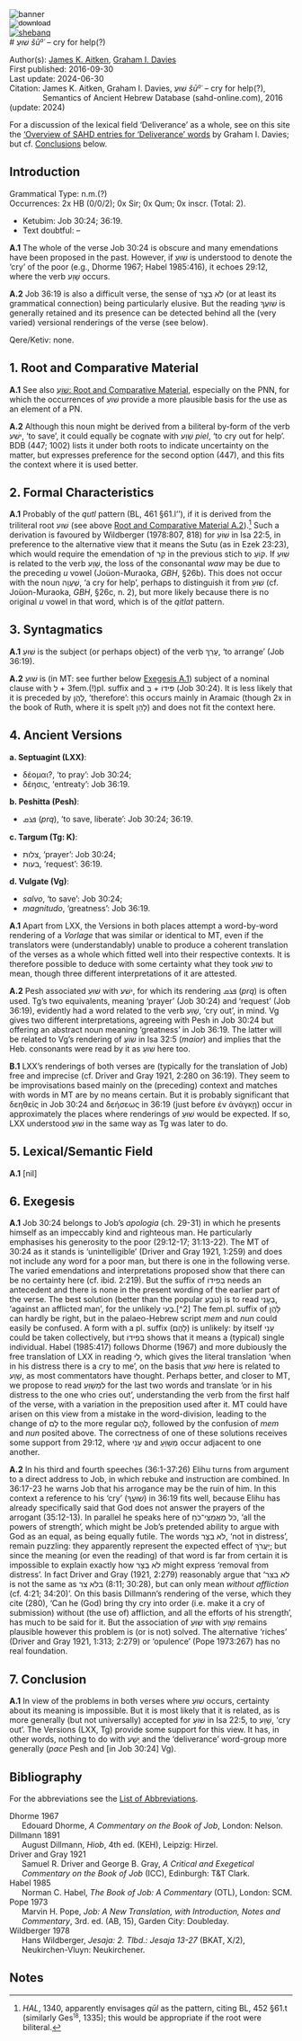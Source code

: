 <html><body><img id="banner" src="../../images/banners/banner.png" alt="banner" /></body></html>

<div><input id="download" title="Download/print the document" type="image" onclick="print_document()" src="../../images/icons/download3.png" alt="download" /></div><div><a id="shebanq" title="Word in SHEBANQ" href="https://shebanq.ancient-data.org/hebrew/word?id=1CWOin" target="_blank"><img src="../../images/icons/shebanq.png" alt="shebanq"></a></div># שׁוּעַ <i>šū<small><sup>a</sup></small>ʿ</i> – cry for help(?)

Author(s):
[James K. Aitken](../contributors/james_k._aitken.md),&nbsp;[Graham I. Davies](../contributors/graham_i._davies.md)<br>
First published: 2016-09-30<br>Last update: 2024-06-30 <br>Citation: James K. Aitken,&nbsp;Graham I. Davies, שׁוּעַ <i>šū<small><sup>a</sup></small>ʿ</i> – cry for help(?), <br>                    &nbsp;&nbsp;&nbsp;&nbsp;&nbsp;&nbsp;&nbsp;&nbsp;&nbsp;&nbsp;&nbsp;&nbsp;&nbsp;&nbsp;                    Semantics of Ancient Hebrew Database (sahd-online.com), 2016 (update: 2024)


For a discussion of the lexical field ‘Deliverance’ as a whole, see on this site the <a href="/sahd/miscellaneous/overview_deliverance/">‘Overview
of SAHD entries for ‘Deliverance’ words</a> by Graham I. Davies; but cf. <a href="#Con">Conclusions</a> below.


## Introduction

Grammatical Type: n.m.(?)  
Occurrences: 2x HB (0/0/2); 0x Sir; 0x Qum; 0x inscr. (Total: 2).

* Ketubim: Job 30:24; 36:19.
* Text doubtful: –


<b>A.1</b>  The whole of the verse Job 30:24 is obscure and many emendations have been proposed in the past. However, if  <span dir="rtl">שׁוּעַ</span> is understood to
denote the ‘cry’ of the poor (e.g., Dhorme 1967; Habel 1985:416), it echoes 29:12, where the verb  <span dir="rtl">שָׁוַע</span> occurs.


<b>A.2</b>  Job 36:19 is also a difficult verse, the sense of <span dir="rtl">לֹא בְצָר</span> (or at least its grammatical connection) being particularly elusive. But the reading  <span dir="rtl">שׁוּעֲךָ</span> is generally retained and its presence can be detected behind all the (very varied) versional renderings of the verse (see
below).

Qere/Ketiv: none.

## 1. Root and Comparative Material


<b>A.1</b>  See also 
<a href="/sahd/words/great_man/#1-root-and-comparative-material"><span dir="rtl">שׁוֹעַ</span>: Root and Comparative Material</a>, especially on the PNN, for which the occurrences of  <span dir="rtl">שׁוֹעַ</span> provide a more plausible basis for the use as an element of a PN.

<span id="RCMA2"> 
<b>A.2</b></span>
  Although this noun might be derived from a biliteral by-form of the verb  <span dir="rtl">ישׁע</span>, ‘to save’, it could equally be cognate with  <span dir="rtl">שָׁוַע</span> <i>piel</i>, ‘to cry out for help’. BDB (447; 1002) lists it under both roots to indicate uncertainty on the matter, but expresses preference for the second option (447), and this fits the context where it is used better.

## 2. Formal Characteristics

<b>A.1</b>  Probably of the <i>qutl</i> pattern (BL, 461 §61.l’’), if it is derived from the triliteral root  <span dir="rtl">שׁוע</span> (see above <a href="#RCMA2">Root and Comparative Material A.2</a>).[^1] 
Such a derivation is favoured by Wildberger (1978:807, 818) for <span dir="rtl">שׁוֹעַ</span> in Isa 22:5, in preference to the alternative view that it means the Sutu (as in Ezek 23:23), which would require the emendation of  <span dir="rtl">קִר</span> in the previous stich to  <span dir="rtl">קוֹעַ</span>. If  <span dir="rtl">שׁוּעַ</span> is related to the verb <span dir="rtl">שָׁוַע</span>, the loss of the consonantal <i>waw</i> may be due to the preceding <i>u</i> vowel (Joüon-Muraoka, <i>GBH</i>, §26b). This does not occur with the noun  <span dir="rtl">שַׁעֲוָה</span>, ‘a cry for help’,
perhaps to distinguish it from  <span dir="rtl">שׁוּעַ</span> (cf. Joüon-Muraoka, <i>GBH</i>, §26c, n. 2), but more likely because there is no original <i>u</i> vowel in that word, which is of the <i>qitlat</i> pattern.


## 3. Syntagmatics

<b>A.1</b>   <span dir="rtl">שׁוּעַ</span> is the subject (or perhaps object) of the verb  <span dir="rtl">עָרַךְ</span>, ‘to arrange’ (Job 36:19).

<b>A.2</b>   <span dir="rtl">שׁוּעַ</span> is (in MT: see further below <a href="#ExA1">Exegesis A.1</a>) subject of a nominal clause with  <span dir="rtl">לְ</span> + 3fem.(!)pl. suffix and  <span dir="rtl">בְּ</span> +  <span dir="rtl">פִּידוֹ</span> (Job 30:24). It is less likely that it is preceded by  <span dir="rtl">לָהֶן</span>, ‘therefore’: this occurs mainly in Aramaic (though 2x in the book of Ruth, where it is spelt <span dir="rtl">לָהֵן</span>) and does not fit the context here.

## 4. Ancient Versions

<b>a. Septuagint (LXX)</b>: 

* δέομαι?, ‘to pray’: Job 30:24; 
* δέησις, ‘entreaty’: Job 36:19.

<b>b. Peshitta (Pesh)</b>: 

* <span dir="rtl">ܦܪܩ</span> (<i>prq</i>), ‘to save, liberate’: Job 30:24; 36:19.

<b>c. Targum (Tg: K)</b>:  

* <span dir="rtl">צלות</span>, ‘prayer’: Job 30:24;  
* <span dir="rtl">בעות</span>, ‘request’: 36:19.

<b>d. Vulgate (Vg)</b>: 

* <i>salvo</i>, ‘to save’: Job 30:24; 
* <i>magnitudo</i>, ‘greatness’: Job 36:19.


<b>A.1</b>  Apart from LXX, the Versions in both places attempt a word-by-word rendering of a <i>Vorlage</i> that was similar or identical to MT, even if the translators were (understandably) unable to produce a coherent translation of the verses as a whole which fitted well into their respective contexts. It is therefore possible to deduce with some certainty what they took  <span dir="rtl">שׁוּעַ</span> to mean, though three different
interpretations of it are attested.

<b>A.2</b>  Pesh associated  <span dir="rtl">שׁוּעַ</span> with  <span dir="rtl">ישׁע</span>, for which its rendering <span dir="rtl">ܦܪܩ</span> (<i>prq</i>) is often used. Tg’s two equivalents, meaning ‘prayer’ (Job 30:24) and ‘request’ (Job 36:19), evidently had a word related to the verb <span dir="rtl">שָׁוַע</span>, ‘cry out’, in mind. Vg gives two different interpretations, agreeing with Pesh in Job 30:24 but offering an abstract noun meaning ‘greatness’
in Job 36:19. The latter will be related to Vg’s rendering of <span dir="rtl">שׁוֹעַ</span> in Isa 32:5 (<i>maior</i>) and implies that the Heb. consonants were read by it as <span dir="rtl">שׁוֹעַ</span> here too.

<b>B.1</b>  LXX’s renderings of both verses are (typically for the translation of Job) free and imprecise (cf. Driver and Gray 1921, 2:280 on 36:19). They seem to be improvisations based mainly on the (preceding) context and matches with words in MT are by no means certain. But it is probably significant that δεηθείς in Job 30:24 and δεήσεως in 36:19 (just before
ἐν ἀνάγκῃ) occur in approximately the places where renderings of  <span dir="rtl">שׁוּעַ</span> would be expected. If so, LXX understood  <span dir="rtl">שׁוּעַ</span> in the same way as Tg was later to do.

## 5. Lexical/Semantic Field

<b>A.1</b>  [nil]

## 6. Exegesis


<span id="ExA1"> 
<b>A.1</b></span> Job 30:24 belongs to Job’s <i>apologia</i> (ch. 29-31) in which he presents himself as an impeccably kind and righteous man. He particularly emphasises his generosity to the poor (29:12-17; 31:13-22). The MT of 30:24 as it stands is ‘unintelligible’ (Driver and Gray 1921, 1:259)
and does not include any word for a poor man, but there is one in the following verse. The varied emendations and interpretations proposed show that there can be no certainty here (cf. ibid. 2:219). But the suffix of  <span dir="rtl">בְּפִידוֹ</span> needs an antecedent and there is none in the present wording of the earlier part of the verse. The best solution (better than the popular  <span dir="rtl">טֹבֵעַ</span>) is to read <span dir="rtl">בְעָנִי</span>, ‘against an afflicted man’, for
the unlikely <span dir="rtl">בְעִי</span>.[^2] The fem.pl.
suffix of <span dir="rtl">לָהֶן</span> can hardly be right, but in the palaeo-Hebrew script <i>mem</i> and <i>nun</i> could easily be confused. A form with a pl. suffix
(<span dir="rtl">לָהֶם</span>) is unlikely: by itself <span dir="rtl">עָנִי</span> could be taken collectively, but  <span dir="rtl">בְּפִידוֹ</span> shows that it means a (typical) single individual. Habel (1985:417) follows Dhorme (1967) and more dubiously the free translation of LXX in reading <span dir="rtl">לִי</span>, which gives the literal translation ‘when in his distress there is a cry to me’, on the basis that <span dir="rtl">שׁוּעַ</span> here is related to <span dir="rtl">שָׁוַע</span>, as most commentators have thought. Perhaps better, and closer to MT, we propose to read  <span dir="rtl">לִמְשַׁוֵּעַ</span> for the last two words and translate ‘or in his distress to the one who cries out’, understanding the verb from the
first half of the verse, with a variation in the preposition used after it. MT could have arisen on this view from a mistake in the word-division, leading to the change of  <span dir="rtl">לָם</span> to the more regular  <span dir="rtl">לָהֶם</span>, followed by the confusion of <i>mem</i> and <i>nun</i> posited above. The correctness of one of these solutions receives some support from 29:12, where  <span dir="rtl">עָנִי</span> and <span dir="rtl">מְשַׁוֵּעַ</span> occur adjacent to one another.

<b>A.2</b>  In his third and fourth speeches (36:1-37:26) Elihu turns from argument to a direct address to Job, in which rebuke and instruction are
combined. In 36:17-23 he warns Job that his arrogance may be the ruin of him. In this context a reference to his ‘cry’ (<span dir="rtl">שׁוּעֲךָ</span>) in 36:19 fits
well, because Elihu has already specifically said that God does not answer the prayers of the arrogant (35:12-13). In parallel he speaks here of <span dir="rtl">כֹּל מַאֲמַצֵּי־כֹחַ</span>, ‘all the powers of strength’, which might be Job’s pretended ability to argue with God as an equal, as being equally futile. The words <span dir="rtl">לֹא בְצָר</span>, ‘not in distress’, remain puzzling: they apparently represent the expected effect of <span dir="rtl">יַעֲרֹךְ</span>; but since the
meaning (or even the reading) of that word is far from certain it is impossible to explain exactly how <span dir="rtl">לֹא בְצָר</span> might express ‘removal from
distress’. In fact Driver and Gray (1921, 2:279) reasonably argue that ‘<span dir="rtl">לא בצר</span> is not the same as <span dir="rtl">בלא צר</span> (8:11; 30:28), but can only mean <i>without affliction</i> (cf. 4:21; 34:20)’. On this basis Dillmann’s rendering of
the verse, which they cite (280), ‘Can he (God) bring thy cry into order (i.e. make it a cry of submission) without (the use of) affliction, and all the efforts of his strength’, has much to be said for it. But the
association of <span dir="rtl">שׁוּעַ</span> with <span dir="rtl">שָׁוַע</span> remains plausible however this problem is (or is not) solved. The alternative ‘riches’ (Driver and Gray 1921, 1:313; 2:279) or ‘opulence’ (Pope 1973:267) has no real foundation.


<span id="Con"></span>
## 7. Conclusion

<b>A.1</b>  In view of the problems in both verses where  <span dir="rtl">שׁוּעַ</span> occurs, certainty about its meaning is impossible. But it is most likely that it is
related, as is more generally (but not universally) accepted for <span dir="rtl">שׁוֹעַ</span> in Isa 22:5, to  <span dir="rtl">שָׁוַע</span>, ‘cry out’. The Versions (LXX, Tg) provide some support for this view. It has, in other words, nothing to do with <span dir="rtl">יָשַׁע</span> and the ‘deliverance’ word-group more generally (<i>pace</i> Pesh and [in Job 30:24] Vg).

## Bibliography

For the abbreviations see the 
<a href="/sahd/store/abbreviations/">List of Abbreviations</a>.

<div style="padding-left: 22px; text-indent: -22px;">
Dhorme 1967  <br>
Edouard Dhorme,  <i>A Commentary on the Book of Job</i>, London: Nelson.
</div>

<div style="padding-left: 22px; text-indent: -22px;">
Dillmann 1891 <br>
August Dillmann, <i>Hiob</i>, 4th ed. (KEH), Leipzig:
Hirzel.
</div>

<div style="padding-left: 22px; text-indent: -22px;">
Driver and Gray 1921<br>
Samuel R. Driver and George B. Gray, <i>A Critical and Exegetical Commentary on the Book of Job</i> (ICC), Edinburgh: T&T Clark.
</div>

<div style="padding-left: 22px; text-indent: -22px;">
Habel 1985  <br>
Norman C. Habel, <i>The Book of Job: A Commentary</i> (OTL), London: SCM.
</div>

<div style="padding-left: 22px; text-indent: -22px;">
Pope 1973   <br>
Marvin H. Pope, <i>Job:  A New Translation, with Introduction, Notes and Commentary</i>, 3rd. ed. (AB, 15), Garden City: Doubleday.
</div>

<div style="padding-left: 22px; text-indent: -22px;">
Wildberger 1978 <br>
Hans Wildberger,  <i>Jesaja: 2. Tlbd.: Jesaja 13-27</i> (BKAT, X/2), Neukirchen-Vluyn: Neukirchener.
</div>

## Notes

[^1]: <i>HAL</i>, 1340, apparently envisages <i>qūl</i> as the pattern, citing BL, 452 §61.t (similarly Ges<small><sup>18</sup></small>, 1335); this would be appropriate if the root were biliteral.
[^2]: So Habel 1985:416, following Pope 1973; cf. <i>BHK</i>.	